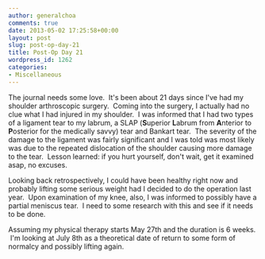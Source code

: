 ```yaml
---
author: generalchoa
comments: true
date: 2013-05-02 17:25:58+00:00
layout: post
slug: post-op-day-21
title: Post-Op Day 21
wordpress_id: 1262
categories:
- Miscellaneous
---
```


The journal needs some love.  It's been about 21 days since I've had my shoulder arthroscopic surgery.  Coming into the surgery, I actually had no clue what I had injured in my shoulder.  I was informed that I had two types of a ligament tear to my labrum, a SLAP (**S**uperior **L**abrum from **A**nterior to **P**osterior for the medically savvy) tear and Bankart tear.  The severity of the damage to the ligament was fairly significant and I was told was most likely was due to the repeated dislocation of the shoulder causing more damage to the tear.  Lesson learned: if you hurt yourself, don't wait, get it examined asap, no excuses.

Looking back retrospectively, I could have been healthy right now and probably lifting some serious weight had I decided to do the operation last year.  Upon examination of my knee, also, I was informed to possibly have a partial meniscus tear.  I need to some research with this and see if it needs to be done.

Assuming my physical therapy starts May 27th and the duration is 6 weeks.  I'm looking at July 8th as a theoretical date of return to some form of normalcy and possibly lifting again.
